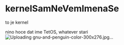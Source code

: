 #     kernelSamNeVemImenaSe
to je kernel

nino hoce dat ime TetOS, whatever stari
![Uploading gnu-and-penguin-color-300x276.jpg…]()
